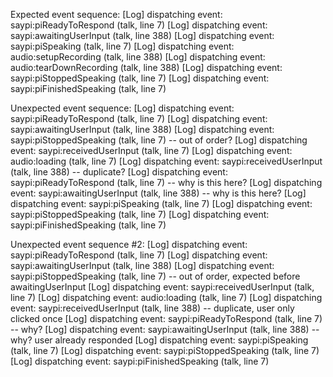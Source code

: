 
Expected event sequence:
[Log] dispatching event: saypi:piReadyToRespond (talk, line 7)
[Log] dispatching event: saypi:awaitingUserInput (talk, line 388)
[Log] dispatching event: saypi:piSpeaking (talk, line 7)
[Log] dispatching event: audio:setupRecording (talk, line 388)
[Log] dispatching event: audio:tearDownRecording (talk, line 388)
[Log] dispatching event: saypi:piStoppedSpeaking (talk, line 7)
[Log] dispatching event: saypi:piFinishedSpeaking (talk, line 7)

Unexpected event sequence:
[Log] dispatching event: saypi:piReadyToRespond (talk, line 7)
[Log] dispatching event: saypi:awaitingUserInput (talk, line 388)
[Log] dispatching event: saypi:piStoppedSpeaking (talk, line 7) -- out of order?
[Log] dispatching event: saypi:receivedUserInput (talk, line 7)
[Log] dispatching event: audio:loading (talk, line 7)
[Log] dispatching event: saypi:receivedUserInput (talk, line 388) -- duplicate?
[Log] dispatching event: saypi:piReadyToRespond (talk, line 7) -- why is this here?
[Log] dispatching event: saypi:awaitingUserInput (talk, line 388) -- why is this here?
[Log] dispatching event: saypi:piSpeaking (talk, line 7)
[Log] dispatching event: saypi:piStoppedSpeaking (talk, line 7)
[Log] dispatching event: saypi:piFinishedSpeaking (talk, line 7)

Unexpected event sequence #2:
[Log] dispatching event: saypi:piReadyToRespond (talk, line 7)
[Log] dispatching event: saypi:awaitingUserInput (talk, line 388)
[Log] dispatching event: saypi:piStoppedSpeaking (talk, line 7) -- out of order, expected before awaitingUserInput
[Log] dispatching event: saypi:receivedUserInput (talk, line 7)
[Log] dispatching event: audio:loading (talk, line 7)
[Log] dispatching event: saypi:receivedUserInput (talk, line 388) -- duplicate, user only clicked once
[Log] dispatching event: saypi:piReadyToRespond (talk, line 7) -- why?
[Log] dispatching event: saypi:awaitingUserInput (talk, line 388) -- why? user already responded
[Log] dispatching event: saypi:piSpeaking (talk, line 7)
[Log] dispatching event: saypi:piStoppedSpeaking (talk, line 7)
[Log] dispatching event: saypi:piFinishedSpeaking (talk, line 7)
